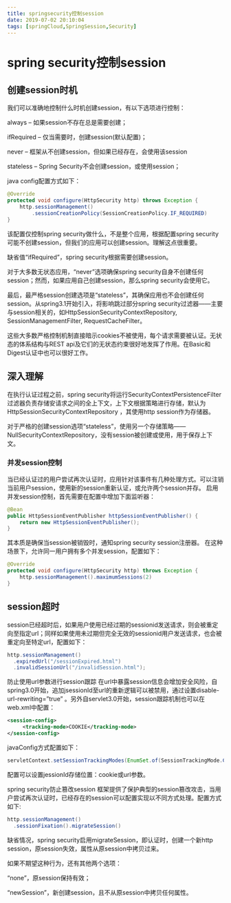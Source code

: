 ```yaml
---
title: springsecurity控制session
date: 2019-07-02 20:10:04
tags: [springCloud,SpringSession,Security]
---
```


# spring security控制session



## 创建session时机

我们可以准确地控制什么时机创建session，有以下选项进行控制：

always – 如果session不存在总是需要创建； 

ifRequired – 仅当需要时，创建session(默认配置)； 

never – 框架从不创建session，但如果已经存在，会使用该session 

stateless – Spring Security不会创建session，或使用session；

<!--more-->

java config配置方式如下：

```java
@Override
protected void configure(HttpSecurity http) throws Exception {
    http.sessionManagement()
        .sessionCreationPolicy(SessionCreationPolicy.IF_REQUIRED)
}
```

该配置仅控制spring security做什么，不是整个应用，根据配置spring security可能不创建session，但我们的应用可以创建session。理解这点很重要。

缺省值“ifRequired”，spring security根据需要创建session。

对于大多数无状态应用，“never”选项确保spring security自身不创建任何session；然而，如果应用自己创建session，那么spring security会使用它。

最后，最严格session创建选项是“stateless”，其确保应用也不会创建任何session。从spring3.1开始引入，将影响跳过部分spring security过滤器——主要与session相关的，如HttpSessionSecurityContextRepository, SessionManagementFilter, RequestCacheFilter。

这些大多数严格控制机制直接暗示cookies不被使用，每个请求需要被认证。无状态的体系结构与REST api及它们的无状态约束很好地发挥了作用。在Basic和Digest认证中也可以很好工作。

## 深入理解

在执行认证过程之前，spring security将运行SecurityContextPersistenceFilter过滤器负责存储安请求之间的全上下文，上下文根据策略进行存储，默认为HttpSessionSecurityContextRepository ，其使用http session作为存储器。

对于严格的创建session选项“stateless”，使用另一个存储策略—— NullSecurityContextRepository，没有session被创建或使用，用于保存上下文。

### 并发session控制

当已经认证过的用户尝试再次认证时，应用针对该事件有几种处理方式。可以注销当前用户session，使用新的session重新认证，或允许两个session并存。 
启用并发session控制，首先需要在配置中增加下面监听器：

```java
@Bean
public HttpSessionEventPublisher httpSessionEventPublisher() {
    return new HttpSessionEventPublisher();
}
```

其本质是确保当session被销毁时，通知spring security session注册器。 
在这种场景下，允许同一用户拥有多个并发session，配置如下：

```java
@Override
protected void configure(HttpSecurity http) throws Exception {
    http.sessionManagement().maximumSessions(2)
}
```



## session超时

session已经超时后，如果用户使用已经过期的sessionid发送请求，则会被重定向至指定url；同样如果使用未过期但完全无效的sessionid用户发送请求，也会被重定向至特定url，配置如下：

```java
http.sessionManagement()
  .expiredUrl("/sessionExpired.html")
  .invalidSessionUrl("/invalidSession.html");
```



防止使用url参数进行session跟踪
在url中暴露session信息会增加安全风险，自spring3.0开始，追加jsessionId至url的重新逻辑可以被禁用，通过设置disable-url-rewriting=”true” 。另外自servlet3.0开始，session跟踪机制也可以在web.xml中配置：

```xml
<session-config>
     <tracking-mode>COOKIE</tracking-mode>
</session-config>
```



javaConfig方式配置如下：

```java
servletContext.setSessionTrackingModes(EnumSet.of(SessionTrackingMode.COOKIE));
```

配置可以设置jessionId存储位置：cookie或url参数。

spring security防止篡改session
框架提供了保护典型的session篡改攻击，当用户尝试再次认证时，已经存在的session可以配置实现以不同方式处理。配置方式如下:

```java
http.sessionManagement()
  .sessionFixation().migrateSession()
```

缺省情况，spring security启用migrateSession，即认证时，创建一个新http session，原session失效，属性从原session中拷贝过来。

如果不期望这种行为，还有其他两个选项：

“none”，原session保持有效；

“newSession”，新创建session，且不从原session中拷贝任何属性。